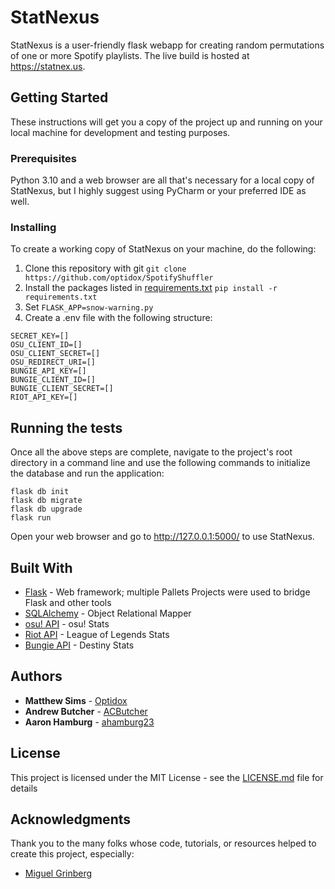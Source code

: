 # StatNexus

StatNexus is a user-friendly flask webapp for creating random permutations of one or more Spotify playlists. The live build is hosted at https://statnex.us.

## Getting Started

These instructions will get you a copy of the project up and running on your local machine for development and testing purposes.

### Prerequisites

Python 3.10 and a web browser are all that's necessary for a local copy of StatNexus, but I highly suggest using PyCharm or your preferred IDE as well.

### Installing

To create a working copy of StatNexus on your machine, do the following:

1. Clone this repository with git
```git clone https://github.com/optidox/SpotifyShuffler```
2. Install the packages listed in [requirements.txt](requirements.txt)
```pip install -r requirements.txt```
3. Set `FLASK_APP=snow-warning.py`
4. Create a .env file with the following structure:

```
SECRET_KEY=[]
OSU_CLIENT_ID=[]
OSU_CLIENT_SECRET=[]
OSU_REDIRECT_URI=[]
BUNGIE_API_KEY=[]
BUNGIE_CLIENT_ID=[]
BUNGIE_CLIENT_SECRET=[]
RIOT_API_KEY=[]

```

## Running the tests

Once all the above steps are complete, navigate to the project's root directory in a command line and use the following commands to initialize the database and run the application:

```
flask db init
flask db migrate
flask db upgrade
flask run
```

Open your web browser and go to http://127.0.0.1:5000/ to use StatNexus.

## Built With

* [Flask](https://flask.palletsprojects.com/en/2.0.x/) - Web framework; multiple Pallets Projects were used to bridge Flask and other tools
* [SQLAlchemy](https://www.sqlalchemy.org/) - Object Relational Mapper
* [osu! API](https://osu.ppy.sh/wiki/en/osu%21api) - osu! Stats
* [Riot API](https://developer.riotgames.com/) - League of Legends Stats
* [Bungie API](https://github.com/Bungie-net/api/wiki/) - Destiny Stats

## Authors

* **Matthew Sims** - [Optidox](https://github.com/Optidox)
* **Andrew Butcher** - [ACButcher](https://github.com/ACButcher)
* **Aaron Hamburg** - [ahamburg23](https://github.com/ahamburg23)

## License

This project is licensed under the MIT License - see the [LICENSE.md](LICENSE.md) file for details

## Acknowledgments

Thank you to the many folks whose code, tutorials, or resources helped to create this project, especially:
* [Miguel Grinberg](https://github.com/miguelgrinberg)
